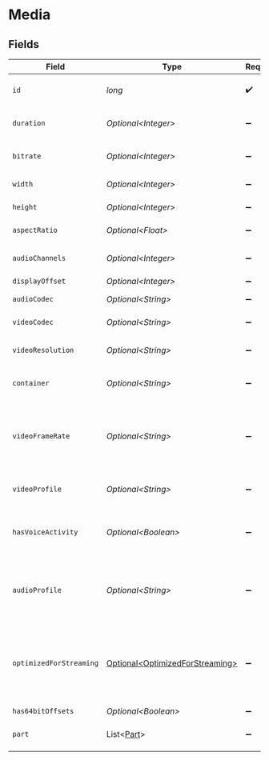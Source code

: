 # Media


## Fields

| Field                                                                                | Type                                                                                 | Required                                                                             | Description                                                                          | Example                                                                              |
| ------------------------------------------------------------------------------------ | ------------------------------------------------------------------------------------ | ------------------------------------------------------------------------------------ | ------------------------------------------------------------------------------------ | ------------------------------------------------------------------------------------ |
| `id`                                                                                 | *long*                                                                               | :heavy_check_mark:                                                                   | Unique media identifier.                                                             | 387322                                                                               |
| `duration`                                                                           | *Optional\<Integer>*                                                                 | :heavy_minus_sign:                                                                   | Duration of the media in milliseconds.                                               | 9610350                                                                              |
| `bitrate`                                                                            | *Optional\<Integer>*                                                                 | :heavy_minus_sign:                                                                   | Bitrate in bits per second.                                                          | 25512                                                                                |
| `width`                                                                              | *Optional\<Integer>*                                                                 | :heavy_minus_sign:                                                                   | Video width in pixels.                                                               | 3840                                                                                 |
| `height`                                                                             | *Optional\<Integer>*                                                                 | :heavy_minus_sign:                                                                   | Video height in pixels.                                                              | 1602                                                                                 |
| `aspectRatio`                                                                        | *Optional\<Float>*                                                                   | :heavy_minus_sign:                                                                   | Aspect ratio of the video.                                                           | 2.35                                                                                 |
| `audioChannels`                                                                      | *Optional\<Integer>*                                                                 | :heavy_minus_sign:                                                                   | Number of audio channels.                                                            | 6                                                                                    |
| `displayOffset`                                                                      | *Optional\<Integer>*                                                                 | :heavy_minus_sign:                                                                   | N/A                                                                                  | 50                                                                                   |
| `audioCodec`                                                                         | *Optional\<String>*                                                                  | :heavy_minus_sign:                                                                   | Audio codec used.                                                                    | eac3                                                                                 |
| `videoCodec`                                                                         | *Optional\<String>*                                                                  | :heavy_minus_sign:                                                                   | Video codec used.                                                                    | hevc                                                                                 |
| `videoResolution`                                                                    | *Optional\<String>*                                                                  | :heavy_minus_sign:                                                                   | Video resolution (e.g., 4k).                                                         | 4k                                                                                   |
| `container`                                                                          | *Optional\<String>*                                                                  | :heavy_minus_sign:                                                                   | File container type.                                                                 | mkv                                                                                  |
| `videoFrameRate`                                                                     | *Optional\<String>*                                                                  | :heavy_minus_sign:                                                                   | Frame rate of the video. Values found include NTSC, PAL, 24p<br/>                    | 24p                                                                                  |
| `videoProfile`                                                                       | *Optional\<String>*                                                                  | :heavy_minus_sign:                                                                   | Video profile (e.g., main 10).                                                       | main 10                                                                              |
| `hasVoiceActivity`                                                                   | *Optional\<Boolean>*                                                                 | :heavy_minus_sign:                                                                   | Indicates whether voice activity is detected.                                        | false                                                                                |
| `audioProfile`                                                                       | *Optional\<String>*                                                                  | :heavy_minus_sign:                                                                   | The audio profile used for the media (e.g., DTS, Dolby Digital, etc.).               | dts                                                                                  |
| `optimizedForStreaming`                                                              | [Optional\<OptimizedForStreaming>](../../models/operations/OptimizedForStreaming.md) | :heavy_minus_sign:                                                                   | Has this media been optimized for streaming. NOTE: This can be 0, 1, false or true   |                                                                                      |
| `has64bitOffsets`                                                                    | *Optional\<Boolean>*                                                                 | :heavy_minus_sign:                                                                   | N/A                                                                                  | false                                                                                |
| `part`                                                                               | List\<[Part](../../models/operations/Part.md)>                                       | :heavy_minus_sign:                                                                   | An array of parts for this media item.                                               |                                                                                      |